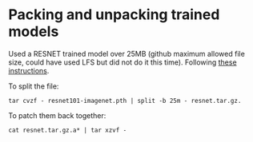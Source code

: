 # Packing and unpacking trained models 
Used a RESNET trained model over 25MB (github maximum allowed file size, could have used LFS but did not do it this time).
Following [these instructions](https://unix.stackexchange.com/questions/61774/create-a-tar-archive-split-into-blocks-of-a-maximum-size).

To split the file:
```
tar cvzf - resnet101-imagenet.pth | split -b 25m - resnet.tar.gz.
```

To patch them back together:
```
cat resnet.tar.gz.a* | tar xzvf -
```
